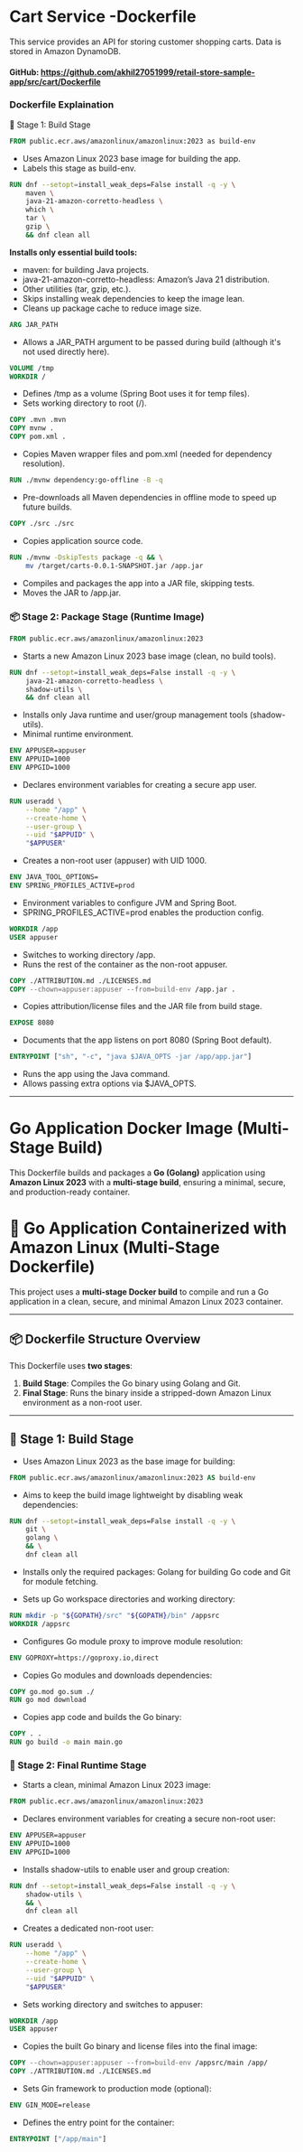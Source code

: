 # Cart Service -Dockerfile

This service provides an API for storing customer shopping carts. Data is stored in Amazon DynamoDB.

#### GitHub: https://github.com/akhil27051999/retail-store-sample-app/src/cart/Dockerfile


### Dockerfile Explaination

🔧 Stage 1: Build Stage

```dockerfile
FROM public.ecr.aws/amazonlinux/amazonlinux:2023 as build-env
```
- Uses Amazon Linux 2023 base image for building the app.
- Labels this stage as build-env.

```dockerfile
RUN dnf --setopt=install_weak_deps=False install -q -y \
    maven \
    java-21-amazon-corretto-headless \
    which \
    tar \
    gzip \
    && dnf clean all
```
**Installs only essential build tools:**
- maven: for building Java projects.
- java-21-amazon-corretto-headless: Amazon’s Java 21 distribution.
- Other utilities (tar, gzip, etc.).
- Skips installing weak dependencies to keep the image lean.
- Cleans up package cache to reduce image size.

```dockerfile
ARG JAR_PATH
```
- Allows a JAR_PATH argument to be passed during build (although it's not used directly here).

```dockerfile
VOLUME /tmp
WORKDIR /
```
- Defines /tmp as a volume (Spring Boot uses it for temp files).
- Sets working directory to root (/).

```dockerfile
COPY .mvn .mvn
COPY mvnw .
COPY pom.xml .
```
- Copies Maven wrapper files and pom.xml (needed for dependency resolution).

```dockerfile
RUN ./mvnw dependency:go-offline -B -q
```
- Pre-downloads all Maven dependencies in offline mode to speed up future builds.

```dockerfile
COPY ./src ./src
```
- Copies application source code.

```dockerfile
RUN ./mvnw -DskipTests package -q && \
    mv /target/carts-0.0.1-SNAPSHOT.jar /app.jar
```
- Compiles and packages the app into a JAR file, skipping tests.
- Moves the JAR to /app.jar.

### 📦 Stage 2: Package Stage (Runtime Image)

```dockerfile
FROM public.ecr.aws/amazonlinux/amazonlinux:2023
```
- Starts a new Amazon Linux 2023 base image (clean, no build tools).

```dockerfile
RUN dnf --setopt=install_weak_deps=False install -q -y \
    java-21-amazon-corretto-headless \
    shadow-utils \
    && dnf clean all
```
- Installs only Java runtime and user/group management tools (shadow-utils).
- Minimal runtime environment.

```dockerfile
ENV APPUSER=appuser
ENV APPUID=1000
ENV APPGID=1000
```
- Declares environment variables for creating a secure app user.

```dockerfile
RUN useradd \
    --home "/app" \
    --create-home \
    --user-group \
    --uid "$APPUID" \
    "$APPUSER"
```
- Creates a non-root user (appuser) with UID 1000.

```dockerfile
ENV JAVA_TOOL_OPTIONS=
ENV SPRING_PROFILES_ACTIVE=prod
```
- Environment variables to configure JVM and Spring Boot.
- SPRING_PROFILES_ACTIVE=prod enables the production config.

```dockerfile
WORKDIR /app
USER appuser
```
- Switches to working directory /app.
- Runs the rest of the container as the non-root appuser.

```dockerfile
COPY ./ATTRIBUTION.md ./LICENSES.md
COPY --chown=appuser:appuser --from=build-env /app.jar .
```
- Copies attribution/license files and the JAR file from build stage.

```dockerfile
EXPOSE 8080
```
- Documents that the app listens on port 8080 (Spring Boot default).

```dockerfile
ENTRYPOINT ["sh", "-c", "java $JAVA_OPTS -jar /app/app.jar"]
```
- Runs the app using the Java command.
- Allows passing extra options via $JAVA_OPTS.

---

# Go Application Docker Image (Multi-Stage Build)

This Dockerfile builds and packages a **Go (Golang)** application using **Amazon Linux 2023** with a **multi-stage build**, ensuring a minimal, secure, and production-ready container.


# 🚀 Go Application Containerized with Amazon Linux (Multi-Stage Dockerfile)

This project uses a **multi-stage Docker build** to compile and run a Go application in a clean, secure, and minimal Amazon Linux 2023 container.

---

## 📦 Dockerfile Structure Overview

This Dockerfile uses **two stages**:

1. **Build Stage**: Compiles the Go binary using Golang and Git.
2. **Final Stage**: Runs the binary inside a stripped-down Amazon Linux environment as a non-root user.

---

## 🔨 Stage 1: Build Stage

- Uses Amazon Linux 2023 as the base image for building:

```dockerfile
FROM public.ecr.aws/amazonlinux/amazonlinux:2023 AS build-env
```
- Aims to keep the build image lightweight by disabling weak dependencies:

```dockerfile
RUN dnf --setopt=install_weak_deps=False install -q -y \
    git \
    golang \
    && \
    dnf clean all
```
- Installs only the required packages: Golang for building Go code and Git for module fetching.

- Sets up Go workspace directories and working directory:
```dockerfile
RUN mkdir -p "${GOPATH}/src" "${GOPATH}/bin" /appsrc
WORKDIR /appsrc
```

- Configures Go module proxy to improve module resolution:
```dockerfile
ENV GOPROXY=https://goproxy.io,direct
```

- Copies Go modules and downloads dependencies:
```dockerfile
COPY go.mod go.sum ./
RUN go mod download
```

- Copies app code and builds the Go binary:
```dockerfile
COPY . .
RUN go build -o main main.go
```
### 🏃 Stage 2: Final Runtime Stage

- Starts a clean, minimal Amazon Linux 2023 image:
```dockerfile
FROM public.ecr.aws/amazonlinux/amazonlinux:2023
```

- Declares environment variables for creating a secure non-root user:
```dockerfile
ENV APPUSER=appuser
ENV APPUID=1000
ENV APPGID=1000
```
- Installs shadow-utils to enable user and group creation:
```dockerfile
RUN dnf --setopt=install_weak_deps=False install -q -y \
    shadow-utils \
    && \
    dnf clean all
```
- Creates a dedicated non-root user:
```dockerfile
RUN useradd \
    --home "/app" \
    --create-home \
    --user-group \
    --uid "$APPUID" \
    "$APPUSER"
```
-  Sets working directory and switches to appuser:
```dockerfile
WORKDIR /app
USER appuser
```
- Copies the built Go binary and license files into the final image:
```dockerfile
COPY --chown=appuser:appuser --from=build-env /appsrc/main /app/
COPY ./ATTRIBUTION.md ./LICENSES.md
```
-  Sets Gin framework to production mode (optional):
```dockerfile
ENV GIN_MODE=release
```
- Defines the entry point for the container:
```dockerfile
ENTRYPOINT ["/app/main"]
```
